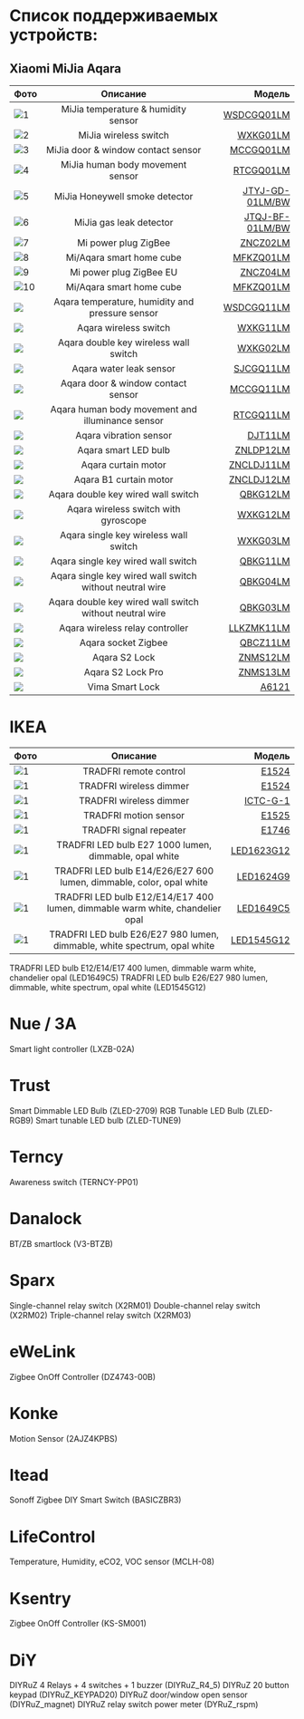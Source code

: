 # Список поддерживаемых устройств:
## Xiaomi MiJia Aqara


| Фото  | Описание  | Модель |
|:------------- |:---------------:| -------------:|
| ![1](png2/WSDCGQ01LM.png)      | MiJia temperature & humidity sensor|[WSDCGQ01LM](WSDCGQ01LM.md) |
| ![2](png2/WXKG01LM.png)       | MiJia wireless switch |[WXKG01LM](WXKG01LM.md)
| ![3](png2/MCCGQ01LM.png)       | MiJia door & window contact sensor |[MCCGQ01LM](MCCGQ01LM.md)
| ![4](png2/RTCGQ01LM.png)       | MiJia human body movement sensor |[RTCGQ01LM](RTCGQ01LM.md)
| ![5](png2/JTYJ-GD-01LM_BW.png)        | MiJia Honeywell smoke detector |[JTYJ-GD-01LM/BW](JTYJ-GD-01LM_BW.md)
| ![6](png2/JTQJ-BF-01LM_BW.png)      | MiJia gas leak detector |[JTQJ-BF-01LM/BW](JTQJ-BF-01LM_BW.md)
| ![7](png2/ZNCZ02LM.png)      | Mi power plug ZigBee |[ZNCZ02LM](ZNCZ02LM.md)
| ![8](png2/MFKZQ01LM.png)      | Mi/Aqara smart home cube|[MFKZQ01LM](MFKZQ01LM.md])
| ![9](png2/ZNCZ04LM.png)      | Mi power plug ZigBee EU |[ZNCZ04LM](ZNCZ04LM.md)
| ![10](png2/MFKZQ01LM.png)      | Mi/Aqara smart home cube |[MFKZQ01LM](MFKZQ01LM.md)
| ![](png2/WSDCGQ11LM.png)      | Aqara temperature, humidity and pressure sensor |[WSDCGQ11LM](WSDCGQ11LM.md)
| ![](png2/WXKG11LM.png)      | Aqara wireless switch|[WXKG11LM](WXKG11LM.md)
| ![](png2/WXKG02LM.png)      | Aqara double key wireless wall switch |[WXKG02LM](WXKG02LM.md)
| ![](png2/SJCGQ11LM.png)      | Aqara water leak sensor|[SJCGQ11LM](SJCGQ11LM.md)
| ![](png2/RTCGQ11LM.png)      | Aqara door & window contact sensor |[MCCGQ11LM](MCCGQ11LM.md)
| ![](png2/RTCGQ01LM.png)      | Aqara human body movement and illuminance sensor |[RTCGQ11LM](RTCGQ11LM.md)
| ![](png2/DJT11LM.png)      | Aqara vibration sensor |[DJT11LM](DJT11LM.md)
| ![](png2/ZNLDP12LM.png)      | Aqara smart LED bulb |[ZNLDP12LM](ZNLDP12LM.md)
| ![](png2/ZNCLDJ11LM.png)      | Aqara curtain motor |[ZNCLDJ11LM](ZNCLDJ11LM.md)
| ![](png2/ZNCLDJ12LM.png)      | Aqara B1 curtain motor |[ZNCLDJ12LM](ZNCLDJ12LM.md)
| ![](png2/QBKG12LM.png)      | Aqara double key wired wall switch |[QBKG12LM](QBKG12LM.md)
| ![](png2/WXKG12LM.png)      | Aqara wireless switch with gyroscope |[WXKG12LM](WXKG12LM.md)
| ![](png2/WXKG03LM.png)      | Aqara single key wireless wall switch |[WXKG03LM](WXKG03LM.md)
| ![](png2/QBKG11LM.png)      | Aqara single key wired wall switch |[QBKG11LM](QBKG11LM.md)
| ![](png2/QBKG04LM.png)      | Aqara single key wired wall switch without neutral wire |[QBKG04LM](QBKG04LM.md)
| ![](png2/QBKG03LM.png)      | Aqara double key wired wall switch without neutral wire |[QBKG03LM](QBKG03LM.md)
| ![](png2/LLKZMK11LM.png)      | Aqara wireless relay controller |[LLKZMK11LM](LLKZMK11LM.md)
| ![](png2/QBCZ11LM.png)      | Aqara socket Zigbee|[QBCZ11LM](QBCZ11LM.md)
| ![](png2/ZNMS12LM.png)      | Aqara S2 Lock |[ZNMS12LM](ZNMS12LM.md)
| ![](png2/ZNMS13LM.png)      | Aqara S2 Lock Pro |[ZNMS13LM](/ZNMS13LM.md)
| ![](png2/A6121.png)      | Vima Smart Lock |[A6121](A6121.md)


# IKEA 

| Фото  | Описание  | Модель |
|:------------- |:---------------:| -------------:|
| ![1](png2/E1524.png)      | TRADFRI remote control|[E1524](E1524.md) |
| ![1](png2/E1524.png)      | TRADFRI wireless dimmer|[E1524](E1524.md) |
| ![1](png2/ICTC-G-1.png)      | TRADFRI wireless dimmer |[ICTC-G-1](ICTC-G-1.md) |
| ![1](png2/E1525.png)      | TRADFRI motion sensor|[E1525](E1525.md) |
| ![1](png2/E1746.png)      | TRADFRI signal repeater|[E1746](E1746.md) |
| ![1](png2/LED1623G12.png)      | TRADFRI LED bulb E27 1000 lumen, dimmable, opal white|[LED1623G12](LED1623G12.md) |
| ![1](png2/LED1624G9.png)      | TRADFRI LED bulb E14/E26/E27 600 lumen, dimmable, color, opal white|[LED1624G9](LED1624G9.md) |
| ![1](png2/LED1649C5.png)      |TRADFRI LED bulb E12/E14/E17 400 lumen, dimmable warm white, chandelier opal|[LED1649C5](LED1649C5.md) |
| ![1](png2/LED1545G12.png)      | TRADFRI LED bulb E26/E27 980 lumen, dimmable, white spectrum, opal white|[LED1545G12](LED1545G12.md) |


        
TRADFRI LED bulb E12/E14/E17 400 lumen, dimmable warm white, chandelier opal (LED1649C5)
TRADFRI LED bulb E26/E27 980 lumen, dimmable, white spectrum, opal white (LED1545G12)

# Nue / 3A
Smart light controller (LXZB-02A)

# Trust 
Smart Dimmable LED Bulb (ZLED-2709)
RGB Tunable LED Bulb (ZLED-RGB9)
Smart tunable LED bulb (ZLED-TUNE9)

# Terncy 
Awareness switch (TERNCY-PP01)

# Danalock 
BT/ZB smartlock (V3-BTZB)

#  Sparx 
Single-channel relay switch (X2RM01)
Double-channel relay switch (X2RM02)
Triple-channel relay switch (X2RM03)

# eWeLink 
Zigbee OnOff Controller (DZ4743-00B)

# Konke 
Motion Sensor (2AJZ4KPBS)

# Itead 
Sonoff Zigbee DIY Smart Switch (BASICZBR3)

#  LifeControl 
Temperature, Humidity, eCO2, VOC sensor (MCLH-08)

#  Ksentry 
Zigbee OnOff Controller (KS-SM001)

#  DiY 
DIYRuZ 4 Relays + 4 switches + 1 buzzer (DIYRuZ_R4_5)
DIYRuZ 20 button keypad (DIYRuZ_KEYPAD20)
DIYRuZ door/window open sensor (DIYRuZ_magnet)
DIYRuZ relay switch power meter (DYRuZ_rspm)
